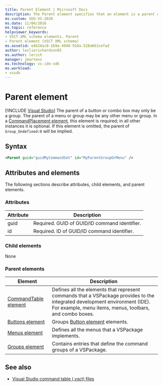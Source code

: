 ```yaml
---
title: Parent Element | Microsoft Docs
description: The Parent element specifies that an element is a parent of a button, combo box, menu, or group.
ms.custom: SEO-VS-2020
ms.date: 11/04/2016
ms.topic: reference
helpviewer_keywords:
- VSCT XML schema elements, Parent
- Parent element (VSCT XML schema)
ms.assetid: e4624ac8-1b9a-4940-910a-528a661cefad
author: leslierichardson95
ms.author: lerich
manager: jmartens
ms.technology: vs-ide-sdk
ms.workload:
- vssdk
---
```

# Parent element

 [!INCLUDE [Visual Studio](~/includes/applies-to-version/vs-windows-only.md)]
The parent of a button or combo box may only be a group. The parent of a menu or group may be any other menu or group. In a [CommandPlacement element](../extensibility/commandplacement-element.md), this element is required; in all other instances it is optional. If this element is omitted, the parent of `Group_Undefined:0` will be implied.

## Syntax

```xml
<Parent guid="guidMyCommandSet" id="MyParentGroupOrMenu" />
```

## Attributes and elements
 The following sections describe attributes, child elements, and parent elements.

### Attributes

|Attribute|Description|
|---------------|-----------------|
|guid|Required. GUID of GUID/ID command identifier.|
|id|Required. ID of GUID/ID command identifier.|

### Child elements
 None

### Parent elements

|Element|Description|
|-------------|-----------------|
|[CommandTable element](../extensibility/commandtable-element.md)|Defines all the elements that represent commands that a VSPackage provides to the integrated development environment (IDE). For example, menu items, menus, toolbars, and combo boxes.|
|[Buttons element](../extensibility/buttons-element.md)|Groups [Button element](../extensibility/button-element.md) elements.|
|[Menus element](../extensibility/menus-element.md)|Defines all the menus that a VSPackage implements.|
|[Groups element](../extensibility/groups-element.md)|Contains entries that define the command groups of a VSPackage.|

## See also
- [Visual Studio command table (.vsct) files](../extensibility/internals/visual-studio-command-table-dot-vsct-files.md)
